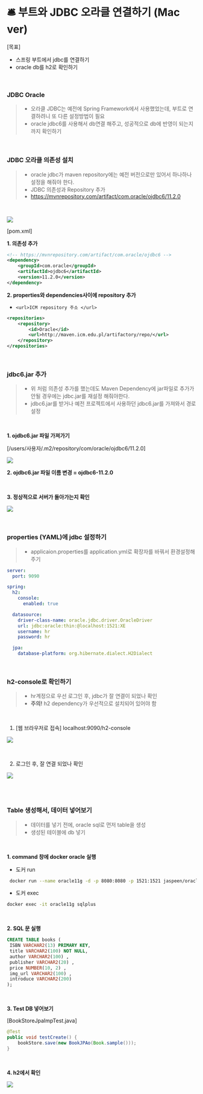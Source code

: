 # 🛎 부트와 JDBC 오라클 연결하기 (Mac ver)

[목표]

- 스프링 부트에서 jdbc를 연결하기
- oracle db를 h2로 확인하기

<br>

### JDBC Oracle

> - 오라클 JDBC는 예전에 Spring Framework에서 사용했었는데, 부트로 연결하려니 또 다른 설정방법이 필요
> - oracle jdbc6를 사용해서 db연결 해주고, 성공적으로 db에 반영이 되는지까지 확인하기

<br>

### JDBC 오라클 의존성 설치

> - oracle jdbc가 maven repository에는 예전 버전으로만 있어서 하나하나 설정을 해줘야 한다.
> - JDBC 의존성과 Repository 추가
> - https://mvnrepository.com/artifact/com.oracle/ojdbc6/11.2.0

<br>

![](./imgs/jdbc/jdbc1.png)

[pom.xml]

**1. 의존성 추가**

```xml
<!-- https://mvnrepository.com/artifact/com.oracle/ojdbc6 -->
<dependency>
	<groupId>com.oracle</groupId>
	<artifactId>ojdbc6</artifactId>
	<version>11.2.0</version>
</dependency>
```

**2. properties와 dependencies사이에 repository 추가**

- `<url>ICM repository 주소 </url>`

```xml
<repositories>
	<repository>
	    <id>Oracle</id>
	    <url>http://maven.icm.edu.pl/artifactory/repo/</url>
	</repository>
</repositories>
```

<br>

### jdbc6.jar 추가

> - 위 처럼 의존성 추가를 했는데도 Maven Dependency에 jar파일로 추가가 안될 경우에는 jdbc.jar를 재설정 해줘야한다.
> - jdbc6.jar를 받거나 예전 프로젝트에서 사용하던 jdbc6.jar를 가져와서 경로 설정

<br>

**1. ojdbc6.jar 파일 가져가기**

[/users/사용자/.m2/repository/com/oracle/ojdbc6/11.2.0]

![](./imgs/jdbc/jdbc2.png)

**2. ojdbc6.jar 파일 이름 변경 = ojdbc6-11.2.0**

<br>

**3. 정상적으로 서버가 돌아가는지 확인**

![](./imgs/jdbc/jdbc3.png)

<br>

### properties (YAML)에 jdbc 설정하기

> - applicaion.properties를 application.yml로 확장자를 바꿔서 환경설정해주기

```YAML
server:
  port: 9090

spring:
  h2:
    console:
      enabled: true

  datasource:
    driver-class-name: oracle.jdbc.driver.OracleDriver
    url: jdbc:oracle:thin:@localhost:1521:XE
    username: hr
    password: hr

  jpa:
    database-platform: org.hibernate.dialect.H2Dialect
```

<br>

### h2-console로 확인하기

> - hr계정으로 우선 로그인 후, jdbc가 잘 연결이 되었나 확인
> - **주의!** h2 dependency가 우선적으로 설치되어 있어야 함

<br>

1. [웹 브라우저로 접속] localhost:9090/h2-console

![](./imgs/jdbc/jdbc4.png)

<br>

2. 로그인 후, 잘 연결 되었나 확인

![](./imgs/jdbc/jdbc5.png)

<br><br>

### Table 생성해서, 데이터 넣어보기

> - 데이터를 넣기 전에, oracle sql로 먼저 table을 생성
> - 생성된 테이블에 db 넣기

<br>

**1. command 창에 docker oracle 실행**

- 도커 run

```bash
 docker run --name oracle11g -d -p 8080:8080 -p 1521:1521 jaspeen/oracle-xe-11g
```

- 도커 exec

```bash
docker exec -it oracle11g sqlplus
```

<br>

**2. SQL 문 실행**

```sql
CREATE TABLE books (
 ISBN VARCHAR2(13) PRIMARY KEY,
 title VARCHAR2(100) NOT NULL,
 author VARCHAR2(100) ,
 publisher VARCHAR2(20) ,
 price NUMBER(10, 2) ,
 img_url VARCHAR2(100) ,
 introduce VARCHAR2(200)
);
```

<br>

**3. Test DB 넣어보기**

[BookStoreJpaImpTest.java]

```java
@Test
public void testCreate() {
	bookStore.save(new BookJPAo(Book.sample()));
}
```

<br>

**4. h2에서 확인**

![](./imgs/jdbc/jdbc6.png)

<br>
<br>
